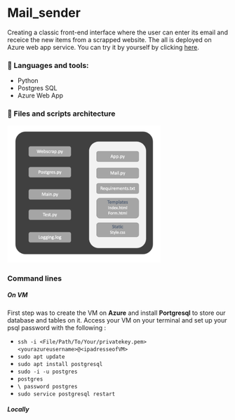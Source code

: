 # Mail_sender

Creating a classic front-end interface where the user can enter its email and receice the new items from a scrapped website. The all is deployed on Azure web app service. You can try it by yourself by clicking [here](https://tiphn-email-sender.azurewebsites.net/home).

### 🧰  Languages and tools: 
- Python
- Postgres SQL
- Azure Web App

### 📁 Files and scripts architecture 

<p align="left">
  <img src="https://github.com/Tiphnm/mail_sender/blob/master/Architecture.png" width="350" title="hover text">
</p>

### Command lines 

##### On VM 
First step was to create the VM on **Azure** and install **Portgresql** to store our database and tables on it.
Access your VM on your terminal and set up your psql password with the following : 
- `ssh -i <File/Path/To/Your/privatekey.pem> <yourazureusername>@<ipadresseofVM>`
- `sudo apt update`
- `sudo apt install postgresql`
- `sudo -i -u postgres`
- `postgres`
- `\ password postgres`
- `sudo service postgresql restart`

##### Locally 











